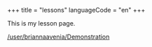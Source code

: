 +++
title = "lessons"
languageCode = "en"
+++

This is my lesson page.

[/user/briannaavenia/Demonstration](/user/briannaavenia/Demonstration)
